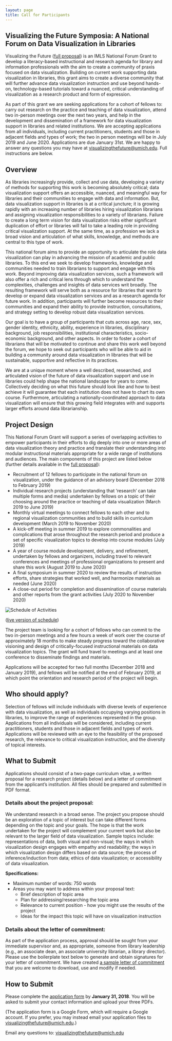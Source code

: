 ```yaml
---
layout: page
title: Call for Participants
---
```


## Visualizing the Future Symposia: A National Forum on Data Visualization in Libraries

Visualizing the Future ([full proposal](https://www.imls.gov/grants/awarded/re-73-18-0059)) is an IMLS National Forum Grant to develop a literacy-based instructional and research agenda for library and information professionals with the aim to create a community of praxis focused on data visualization. Building on current work supporting data visualization in libraries, this grant aims to create a diverse community that will further advance data visualization instruction and use beyond hands-on, technology-based tutorials toward a nuanced, critical understanding of visualization as a research product and form of expression. 

As part of this grant we are seeking applications for a cohort of fellows to: carry out research on the practice and teaching of data visualization, attend two in-person meetings over the next two years, and help in the development and dissemination of a framework for data visualization support in libraries and related institutions. We are accepting applications from all individuals, including current practitioners, students and those in adjacent fields and types of work; the two in person meetings will be in July 2019 and June 2020. Applications are due January 31st. 
We are happy to answer any questions you may have at <visualizingthefuture@umich.edu>. Full instructions are below.

## Overview

As libraries increasingly provide, collect and use data, developing a variety of methods for supporting this work is becoming absolutely critical; data visualization support offers an accessible, nuanced, and meaningful way for libraries and their communities to engage with data and information.  But, data visualization support in libraries is at a critical juncture; it is growing rapidly with an increasing number of libraries hiring visualization librarians and assigning visualization responsibilities to a variety of librarians. Failure to create a long term vision for data visualization risks either significant duplication of effort or libraries will fail to take a leading role in providing critical visualization support. At the same time, as a profession we lack a broad vision and articulation of what skills, knowledge, and methods are central to this type of work.

This national forum aims to provide an opportunity to articulate the role data visualization can play in advancing the mission of academic and public libraries. To this end we seek to develop frameworks, knowledge and communities needed to train librarians to support and engage with this work. Beyond improving data visualization services, such a framework will also offer a rich and critical lens through which to understand the complexities, challenges and insights of data services writ broadly. The resulting framework will serve both as a resource for libraries that want to develop or expand data visualization services and as a research agenda for future work. In addition, participants will further become resources to their communities and expand their ability to provide instruction, consultations, and strategy setting to develop robust data visualization services. 

Our goal is to have a group of participants that cuts across age, race, sex, gender identity, ethnicity, ability, experience in libraries, disciplinary background, job responsibilities, institutional characteristics, socio-economic background, and other aspects. In order to foster a cohort of librarians that will be motivated to continue and share this work well beyond the forum, we hope to seek out participants who will be able to aid in building a community around data visualization in libraries that will be sustainable, supportive and reflective in its practices.

We are at a unique moment where a well described, researched, and articulated vision of the future of data visualization support and use in libraries could help shape the national landscape for years to come. Collectively deciding on what this future should look like and how to best achieve it will guarantee that each institution does not have to chart its own course. Furthermore, articulating a nationally-coordinated approach to data visualization will ensure that this growing field integrates with and supports larger efforts around data librarianship.

## Project Design

This National Forum Grant will support a series of overlapping activities to empower participants in their efforts to dig deeply into one or more areas of data visualization theory and practice and translate their understanding into modular instructional materials appropriate for a wide range of institutions and audiences. The main components of this project are listed below (further details available in the [full proposal](https://www.imls.gov/grants/awarded/re-73-18-0059)):

* Recruitment of 12 fellows to participate in the national forum on visualization, under the guidance of an advisory board (December 2018 to February 2019)
* Individual research projects (understanding that ‘research’ can take multiple forms and media) undertaken by fellows on a topic of their choosing around the practice or teaching of data visualization (March 2019 to June 2019)
* Monthly virtual meetings to connect fellows to each other and to regional visualization communities and to build skills in curriculum development (March 2019 to November 2020)
* A kick-off meeting in summer 2019 to explore commonalities and complications that arose throughout the research period and produce a set of specific visualization topics to develop into course modules (July 2019)
* A year of course module development, delivery, and refinement, undertaken by fellows and organizers, including travel to relevant conferences and meetings of professional organizations to present and share this work (August 2019 to June 2020)
* A final symposium in summer 2020 to review the results of instruction efforts, share strategies that worked well, and harmonize materials as needed (June 2020)
* A close-out period for completion and dissemination of course materials and other reports from the grant activities (July 2020 to November 2020)

![Schedule of Activities](https://visualizingthefuture.github.io/images/schedule.png)

([live version of schedule](https://bl.ocks.org/amzoss/raw/95ba3f30b2774da788de75eb2b0b745a/))

The project team is looking for a cohort of fellows who can commit to the two in-person meetings and a few hours a week of work over the course of approximately 18 months to make steady progress toward the collaborative visioning and design of critically-focused instructional materials on data visualization topics. The grant will fund travel to meetings and at least one conference to disseminate findings and materials.

Applications will be accepted for two full months (December 2018 and January 2019), and fellows will be notified at the end of February 2019, at which point the orientation and research period of the project will begin.

## Who should apply?

Selection of fellows will include individuals with diverse levels of experience with data visualization, as well as individuals occupying varying positions in libraries, to improve the range of experiences represented in the group. Applications from all individuals will be considered, including current practitioners, students and those in adjacent fields and types of work. Applications will be reviewed with an eye to the feasibility of the proposed research, the relevance to critical visualization instruction, and the diversity of topical interests. 

## What to Submit

Applications should consist of a two-page curriculum vitae, a written proposal for a research project (details below) and a letter of commitment from the applicant’s institution. All files should be prepared and submitted in PDF format.

### Details about the project proposal:

We understand research in a broad sense. The project you propose should be an exploration of a topic of interest but can take different forms depending on the topic and your goals. The hope is that the work undertaken for the project will complement your current work but also be relevant to the larger field of data visualization. Sample topics include: representations of data, both visual and non-visual; the ways in which visualization design engages with empathy and readability; the ways in which visualization design differs based on data source; the process of inference/induction from data; ethics of data visualization; or accessibility of data visualization. 

**Specifications:**

* Maximum number of words: 750 words
* Areas you may want to address within your proposal text:
    * Brief description of topic area
    * Plan for addressing/researching the topic area
    * Relevance to current position - how you might use the results of the project
    * Ideas for the impact this topic will have on visualization instruction

### Details about the letter of commitment: 

As part of the application process, approval should be sought from your immediate supervisor and, as appropriate, someone from library leadership (e.g., an associate dean, an associate university librarian, a library director). Please use the boilerplate text below to generate and obtain signatures for your letter of commitment. We have created [a sample letter of commitment](https://visualizingthefuture.github.io/public/sample_of_letter_of_commitment.docx) that you are welcome to download, use and modify if needed.

## How to Submit

Please complete the [application form](https://goo.gl/forms/lYyWNKxjP4jsiGJg2) by **January 31, 2018**. You will be asked to submit your contact information and upload your three PDFs. 

(The application form is a Google Form, which will require a Google account. If you prefer, you may instead email your application files to <visualizingthefuture@umich.edu>.)

Email any questions to: <visualizingthefuture@umich.edu> 
